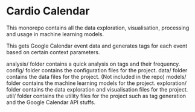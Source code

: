 # Cardio Calendar
This monorepo contains all the data exploration, visualisation, processing and usage in machine learning models.

This gets Google Calendar event data and generates tags for each event based on certain context parameters.

analysis/ folder contains a quick analysis on tags and their frequency.
config/ folder contains the configuration files for the project.
data/ folder contains the data files for the project. (Not included in the repo)
models/ folder contains the machine learning models for the project.
exploration/ folder contains the data exploration and visualisation files for the project.
util/ folder contains the utility files for the project such as tag generation and the Google Calendar API stuffs.